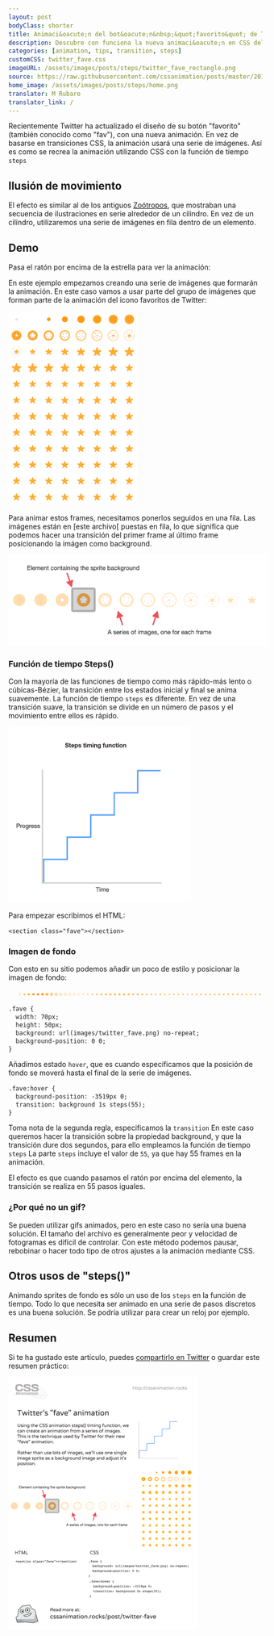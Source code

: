 ```yaml
---
layout: post
bodyClass: shorter
title: Animaci&oacute;n del bot&oacute;n&nbsp;&quot;favorito&quot; de Twitter
description: Descubre con funciona la nueva animaci&oacute;n en CSS del bot&oacute;n &quot;favorito&quot; de Twitter con la funci&oacute;n de tiempo steps().
categories: [animation, tips, transition, steps]
customCSS: twitter_fave.css
imageURL: /assets/images/posts/steps/twitter_fave_rectangle.png
source: https://raw.githubusercontent.com/cssanimation/posts/master/2015-01-17-twitter-fave.md
home_image: /assets/images/posts/steps/home.png
translator: M Rubare
translator_link: /
---
```


Recientemente Twitter ha actualizado el dise&ntilde;o de su bot&oacute;n &quot;favorito&quot; (tambi&eacute;n conocido como &quot;fav&quot;), con una nueva animaci&oacute;n. En vez de basarse en transiciones CSS, la animaci&oacute;n usar&aacute; una serie de im&aacute;genes. As&iacute; es como se recrea la animaci&oacute;n utilizando CSS con la funci&oacute;n de tiempo `steps`

## Ilusi&oacute;n de movimiento

El efecto es similar al de los antiguos&nbsp;[Zo&oacute;tropos](http://en.wikipedia.org/wiki/Zoetrope), que mostraban una secuencia de ilustraciones en serie alrededor de un cilindro. En vez de un cilindro, utilizaremos una serie de im&aacute;genes en fila dentro de un elemento.

## Demo

Pasa el rat&oacute;n por encima de la estrella para ver la animaci&oacute;n:

<section class="fave demo-container tap-to-activate"></section>

En este ejemplo empezamos creando una serie de im&aacute;genes que formar&aacute;n la animaci&oacute;n. En este caso vamos a usar parte del grupo de im&aacute;genes que forman parte de la animaci&oacute;n del icono favoritos de Twitter:

<img src="/assets/images/posts/steps/twitter_fave_rectangle.png" alt="Frames from Twitter's fave icon animation" style="max-width:256px" />

Para animar estos frames, necesitamos ponerlos seguidos en una fila. Las im&aacute;genes est&aacute;n en [este archivo[ puestas en fila, lo que significa que podemos hacer una transici&oacute;n del primer frame al &uacute;ltimo frame posicionando la im&aacute;gen como background.

<img src="/assets/images/posts/steps/frames.png" alt="How the background images are positioned within an element" style="max-width:514px" />

### Funci&oacute;n de tiempo Steps()

Con la mayor&iacute;a de las funciones de tiempo como m&aacute;s r&aacute;pido-m&aacute;s lento o c&uacute;bicas-B&eacute;zier, la transici&oacute;n entre los estados inicial y final se anima suavemente. La funci&oacute;n de tiempo `steps` es diferente. En vez de una transici&oacute;n suave, la transici&oacute;n se divide en un n&uacute;mero de pasos y el movimiento entre ellos es r&aacute;pido.

<img src="/assets/images/posts/steps/steps.png" alt="How the steps function is illustrated on a graph, as a series of discrete steps" style="max-width:362px" />

Para empezar escribimos el HTML:

    <section class="fave"></section>

### Imagen de fondo

Con esto en su sitio podemos a&ntilde;adir un poco de estilo y posicionar la imagen de fondo:

![Image sprite for the animation](/assets/images/posts/steps/twitter_fave.png)

    .fave {
      width: 70px;
      height: 50px;
      background: url(images/twitter_fave.png) no-repeat;
      background-position: 0 0;
    }

A&ntilde;adimos estado `hover`, que es cuando especificamos que la posici&oacute;n de fondo se mover&aacute; hasta el final de la serie de im&aacute;genes.

    .fave:hover {
      background-position: -3519px 0;
      transition: background 1s steps(55);
    }

Toma nota de la segunda regla, especificamos la `transition` En este caso queremos hacer la transici&oacute;n sobre la propiedad background, y que la transici&oacute;n dure dos segundos, para ello empleamos la funci&oacute;n de tiempo `steps` La parte `steps` incluye el valor de `55`, ya que hay 55 frames en la animaci&oacute;n.

El efecto es que cuando pasamos el rat&oacute;n por encima del elemento, la transici&oacute;n se realiza en 55 pasos iguales.

### &iquest;Por qu&eacute; no un gif?

Se pueden utilizar gifs animados, pero en este caso no ser&iacute;a una buena soluci&oacute;n. El tama&ntilde;o del archivo es generalmente peor y velocidad de fotogramas es dif&iacute;cil de controlar. Con este m&eacute;todo podemos pausar, rebobinar o hacer todo tipo de otros ajustes a la animaci&oacute;n mediante CSS.

## Otros usos de &quot;steps()&quot;

Animando sprites de fondo es s&oacute;lo un uso de los `steps` en la funci&oacute;n de tiempo. Todo lo que necesita ser animado en una serie de pasos discretos es una buena soluci&oacute;n. Se podr&iacute;a utilizar para crear un reloj por ejemplo.

## Resumen

Si te ha gustado este art&iacute;culo, puedes [compartirlo en Twitter](https://twitter.com/intent/tweet?text=Recreate%20the%20Twitter%20fave%20icon%20animation&url=https://cssanimation.rocks/post/twitter-fave/&original_referer=https://cssanimation.rocks) o guardar este resumen pr&aacute;ctico:

<img src="/tips/twitter-fave.png" alt="Share this summary on Twitter" style="max-width:375px" />
